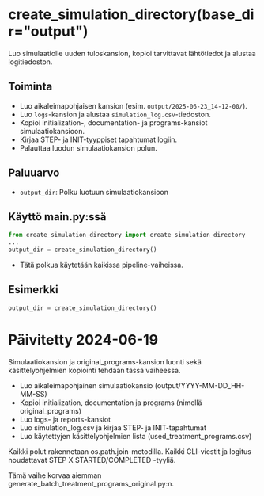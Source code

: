 # create_simulation_directory(base_dir="output")

Luo simulaatiolle uuden tuloskansion, kopioi tarvittavat lähtötiedot ja alustaa logitiedoston.

## Toiminta
- Luo aikaleimapohjaisen kansion (esim. `output/2025-06-23_14-12-00/`).
- Luo `logs`-kansion ja alustaa `simulation_log.csv`-tiedoston.
- Kopioi initialization-, documentation- ja programs-kansiot simulaatiokansioon.
- Kirjaa STEP- ja INIT-tyyppiset tapahtumat logiin.
- Palauttaa luodun simulaatiokansion polun.

## Paluuarvo
- `output_dir`: Polku luotuun simulaatiokansioon

## Käyttö main.py:ssä
```python
from create_simulation_directory import create_simulation_directory
...
output_dir = create_simulation_directory()
```
- Tätä polkua käytetään kaikissa pipeline-vaiheissa.

## Esimerkki
```python
output_dir = create_simulation_directory()
```

# Päivitetty 2024-06-19

Simulaatiokansion ja original_programs-kansion luonti sekä käsittelyohjelmien kopiointi tehdään tässä vaiheessa.

- Luo aikaleimapohjainen simulaatiokansio (output/YYYY-MM-DD_HH-MM-SS)
- Kopioi initialization, documentation ja programs (nimellä original_programs)
- Luo logs- ja reports-kansiot
- Luo simulation_log.csv ja kirjaa STEP- ja INIT-tapahtumat
- Luo käytettyjen käsittelyohjelmien lista (used_treatment_programs.csv)

Kaikki polut rakennetaan os.path.join-metodilla. Kaikki CLI-viestit ja logitus noudattavat STEP X STARTED/COMPLETED -tyyliä.

Tämä vaihe korvaa aiemman generate_batch_treatment_programs_original.py:n.

